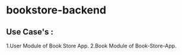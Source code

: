 # bookstore-backend

## Use Case's :
1.User Module of Book Store App.
2.Book Module of Book-Store-App.
